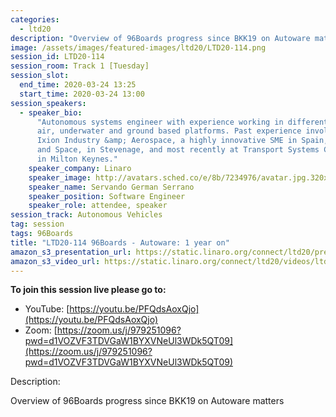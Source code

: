 ```yaml
---
categories:
  - ltd20
description: "Overview of 96Boards progress since BKK19 on Autoware matters"
image: /assets/images/featured-images/ltd20/LTD20-114.png
session_id: LTD20-114
session_room: Track 1 [Tuesday]
session_slot:
  end_time: 2020-03-24 13:25
  start_time: 2020-03-24 13:00
session_speakers:
  - speaker_bio:
      "Autonomous systems engineer with experience working in different domains:
      air, underwater and ground based platforms. Past experience involves working at
      Ixion Industry &amp; Aerospace, a highly innovative SME in Spain, Airbus Defence
      and Space, in Stevenage, and most recently at Transport Systems Catapult, based
      in Milton Keynes."
    speaker_company: Linaro
    speaker_image: http://avatars.sched.co/e/8b/7234976/avatar.jpg.320x320px.jpg?0cd
    speaker_name: Servando German Serrano
    speaker_position: Software Engineer
    speaker_role: attendee, speaker
session_track: Autonomous Vehicles
tag: session
tags: 96Boards
title: "LTD20-114 96Boards - Autoware: 1 year on"
amazon_s3_presentation_url: https://static.linaro.org/connect/ltd20/presentations/LTD20-114-0.pdf
amazon_s3_video_url: https://static.linaro.org/connect/ltd20/videos/ltd20-114.mp4
---
```


**To join this session live please go to:**

- YouTube: [https://youtu.be/PFQdsAoxQjo](https://youtu.be/PFQdsAoxQjo)
- Zoom: [https://zoom.us/j/979251096?pwd=d1VOZVF3TDVGaW1BYXVNeUl3WDk5QT09](https://zoom.us/j/979251096?pwd=d1VOZVF3TDVGaW1BYXVNeUl3WDk5QT09)

Description:

Overview of 96Boards progress since BKK19 on Autoware matters
